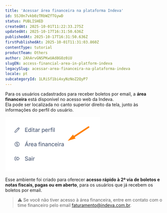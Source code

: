```yaml
---
title: 'Acessar área financeira na plataforma Indeva'
id: 5SJ0n7vkb0zTRbWZfTGywD
status: PUBLISHED
createdAt: 2025-10-01T11:22:33.275Z
updatedAt: 2025-10-17T16:31:50.636Z
publishedAt: 2025-10-17T16:31:50.636Z
firstPublishedAt: 2025-10-01T11:31:03.860Z
contentType: tutorial
productTeam: Others
author: 2AhArvGNSPKwUAd8GOz0iU
slugEN: access-financial-area-in-platform-indeva
legacySlug: acessar-area-financeira-na-plataforma-indeva
locale: pt
subcategoryId: 1LRiSf1bi4xyNzNoZ2QyP7
---
```


Para os usuários cadastrados para receber boletos por email, a **área financeira** está disponível no acesso web da Indeva.  
Ela pode ser localizada no canto superior direito da tela, junto às informações do perfil do usuário.

![](https://raw.githubusercontent.com/vtexdocs/help-center-content/refs/heads/main/docs/pt/tutorials/indeva-by-vtex/financeiro-indeva/acessar-area-financeira-na-plataforma-indeva_1.png)

Esse ambiente foi criado para oferecer **acesso rápido à 2ª via de boletos e notas fiscais, pagas ou em aberto**, para os usuários que já recebem os boletos por email.

> ⚠️ Se você não tiver acesso à área financeira, entre em contato com o time financeiro pelo email [faturamento@indeva.com.br](mailto:faturamento@indeva.com.br).

